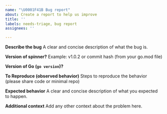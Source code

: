 ```yaml
---
name: "\U0001F41B Bug report"
about: Create a report to help us improve
title: ''
labels: needs-triage, bug report
assignees: ''

---
```


**Describe the bug**
A clear and concise description of what the bug is.

**Version of spinner?**
Example: v1.0.2 or commit hash (from your go.mod file)

**Version of Go (`go version`)?**

**To Reproduce (observed behavior)**
Steps to reproduce the behavior (please share code or minimal repo)

**Expected behavior**
A clear and concise description of what you expected to happen.

**Additional context**
Add any other context about the problem here.
